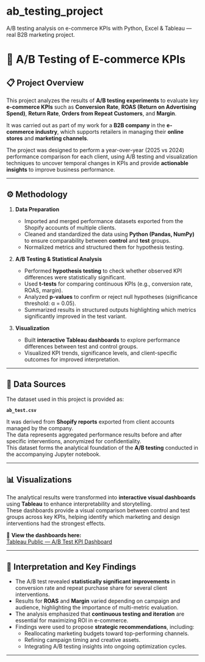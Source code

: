 # ab_testing_project
A/B testing analysis on e-commerce KPIs with Python, Excel &amp; Tableau — real B2B marketing project.

# 🧪 A/B Testing of E-commerce KPIs

## 📋 Project Overview
This project analyzes the results of **A/B testing experiments** to evaluate key **e-commerce KPIs** such as **Conversion Rate**, **ROAS (Return on Advertising Spend)**, **Return Rate**, **Orders from Repeat Customers**, and **Margin**.

It was carried out as part of my work for a **B2B company** in the **e-commerce industry**, which supports retailers in managing their **online stores** and **marketing channels**.  

The project was designed to perform a year-over-year (2025 vs 2024) performance comparison for each client, using A/B testing and visualization techniques to uncover temporal changes in KPIs and provide **actionable insights** to improve business performance.

---

## ⚙️ Methodology
1. **Data Preparation**  
   - Imported and merged performance datasets exported from the Shopify accounts of multiple clients.  
   - Cleaned and standardized the data using **Python (Pandas, NumPy)** to ensure comparability between **control** and **test** groups.  
   - Normalized metrics and structured them for hypothesis testing.

2. **A/B Testing & Statistical Analysis**  
   - Performed **hypothesis testing** to check whether observed KPI differences were statistically significant.  
   - Used **t-tests** for comparing continuous KPIs (e.g., conversion rate, ROAS, margin).  
   - Analyzed **p-values** to confirm or reject null hypotheses (significance threshold: α = 0.05).  
   - Summarized results in structured outputs highlighting which metrics significantly improved in the test variant.

3. **Visualization**  
   - Built **interactive Tableau dashboards** to explore performance differences between test and control groups.  
   - Visualized KPI trends, significance levels, and client-specific outcomes for improved interpretation.

---

## 💾 Data Sources
The dataset used in this project is provided as:

**`ab_test.csv`**

It was derived from **Shopify reports** exported from client accounts managed by the company.  
The data represents aggregated performance results before and after specific interventions, anonymized for confidentiality.  
This dataset forms the analytical foundation of the **A/B testing** conducted in the accompanying Jupyter notebook.

---

## 📊 Visualizations
The analytical results were transformed into **interactive visual dashboards** using **Tableau** to enhance interpretability and storytelling.  
These dashboards provide a visual comparison between control and test groups across key KPIs, helping identify which marketing and design interventions had the strongest effects.

🔗 **View the dashboards here:**  
[Tableau Public — A/B Test KPI Dashboard](https://public.tableau.com/app/profile/riccardo.conti)

---

## 🧠 Interpretation and Key Findings
- The A/B test revealed **statistically significant improvements** in conversion rate and repeat purchase share for several client interventions.  
- Results for **ROAS** and **Margin** varied depending on campaign and audience, highlighting the importance of multi-metric evaluation.  
- The analysis emphasized that **continuous testing and iteration** are essential for maximizing ROI in e-commerce.  
- Findings were used to propose **strategic recommendations**, including:  
  - Reallocating marketing budgets toward top-performing channels.  
  - Refining campaign timing and creative assets.  
  - Integrating A/B testing insights into ongoing optimization cycles.

---


